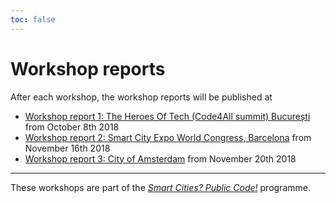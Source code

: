 ```yaml
---
toc: false
---
```


# Workshop reports

After each workshop, the workshop reports will be published at

* [Workshop report 1: The Heroes Of Tech (Code4All summit) București](bucharest.md) from October 8th 2018
* [Workshop report 2: Smart City Expo World Congress, Barcelona](barcelona.md) from November 16th 2018
* [Workshop report 3: City of Amsterdam](amsterdam.md) from November 20th 2018

---

These workshops are part of the *[Smart Cities? Public Code!](../index.md)* programme.
